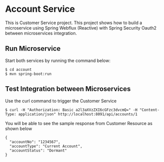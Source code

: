 # Account Service 

This is Customer Service project. This project shows how to build a microservice using Spring Webflux (Reactive) 
with Spring Security Oauth2 between microservices integration. 
    
## Run Microservice
Start both services by running the command below:
    
    $ cd account
    $ mvn spring-boot:run
    
## Test Integration between Microservices
Use the curl command to trigger the Customer Service

    $ curl -H "Authorization: Basic a2l3aXVzZXI6cGFzc3dvcmQ=" -H "Content-Type: application/json" http://localhost:8091/api/accounts/1

You will be able to see the sample response from Customer Resource as shown below

    {
      "accountNo": "1234567",
      "accountType": "Current Account",
      "accountStatus": "Dormant"
    }
    

    